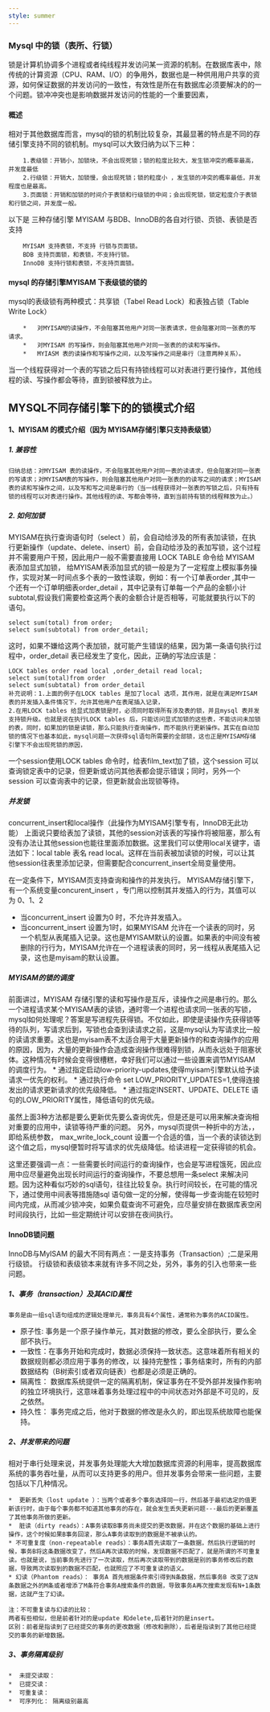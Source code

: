 ```yaml
---
style: summer
---
```

### Mysql 中的锁（表所、行锁）
锁是计算机协调多个进程或者纯线程并发访问某一资源的机制。在数据库表中，除 传统的计算资源（CPU、RAM、I/O）的争用外，数据也是一种供用用户共享的资源，如何保证数据的并发访问的一致性，有效性是所在有数据库必须要解决的的一个问题。锁冲冲突也是影响数据并发访问的性能的一个重要因素，

#### 概述
相对于其他数据库而言，mysql的锁的机制比较复杂，其最显著的特点是不同的存储引擎支持不同的锁机制。mysql可以大致归纳为以下三种：

		1.表级锁：开销小，加锁块，不会出现死锁；锁的粒度比较大，发生锁冲突的概率最高，并发度最低
		2.行级锁：开销大，加锁慢，会出现死锁；锁的粒度小 ，发生锁的冲突的概率最低，并发程度也是最高。
		3.页面锁：开销和加锁的时间介于表锁和行级锁的中间；会出现死锁，锁定粒度介于表锁和行锁之间，并发度一般。

以下是 三种存储引擎 MYISAM 与BDB、InnoDB的各自对行锁、页锁、表锁是否支持

		MYISAM 支持表锁，不支持 行锁与页面锁。
		BDB 支持页面锁，和表锁，不支持行锁。
		InnoDB 支持行锁和表锁，不支持页面锁。 

#### mysql 的存储引擎MYISAM 下表级锁的锁的
mysql的表级锁有两种模式：共享锁（Tabel Read Lock）和表独占锁（Table Write Lock）

		*	对MYISAM的读操作，不会阻塞其他用户对同一张表请求，但会阻塞对同一张表的写请求。
		*	对MYISAM 的写操作，则会阻塞其他用户对同一张表的的读和写操作。
		*	MYIASM 表的读操作和写操作之间，以及写操作之间是串行（注意两种关系）。

当一个线程获得对一个表的写锁之后只有持锁线程可以对表进行更行操作，其他线程的读、写操作都会等待，直到锁被释放为止。

## MYSQL不同存储引擎下的的锁模式介绍

####  1、MYISAM 的模式介绍（因为 MYISAM存储引擎只支持表级锁）
#####  1. 兼容性
	归纳总结：对MYISAM 表的读操作，不会阻塞其他用户对同一表的读请求，但会阻塞对同一张表的写请求；对MYISAM表的写操作，则会阻塞其他用户对同一张表的的读写之间的请求；MYISAM表的读和写操作之间，以及写和写之间是串行的（当一线程获得对一张表的写锁之后，只有持有锁的线程可以对表进行操作。其他线程的读、写都会等待，直到当前持有锁的线程释放为止。）

#####  2. 如何加锁
MYISAM在执行查询语句时（select ）前，会自动给涉及的所有表加读锁，在执行更新操作（update、delete、insert）前，会自动给涉及的表加写锁，这个过程并不需要用户干预，因此用户一般不需要直接用 LOCK TABLE 命令给 MYISAM 表添加显式加锁，
给MYISAM表添加显式的锁一般是为了一定程度上模拟事务操作，实现对某一时间点多个表的一致性读取，例如：有一个订单表order ,其中一个还有一个订单明细表order_detail ，其中记录有订单每一个产品的金额小计subtotal,假设我们需要检查这两个表的金额合计是否相等，可能就要执行以下的语句。

	select sum(total) from order;
	select sum(subtotal) from order_detail;

这时，如果不嫌给这两个表加锁，就可能产生错误的结果，因为第一条语句执行过程中，order_detail 表已经发生了变化，因此，正确的写法应该是：

	LOCK tables order read local ,order_detail read local;
	select sum(total)from order
	select sum(subtatal) from order_detail
	补充说明：1.上面的例子在LOCK tables 是加了local 选项，其作用，就是在满足MYISAM表的并发插入条件情况下，允许其他用户在表尾插入记录，
	2.在用LOCK tables 给显式加表锁是时，必须同时取得所有涉及表的锁，并且mysql 表并发支持锁升级。也就是说在执行LOCK tables 后，只能访问显式加锁的这些表，不能访问未加锁的表，同时，如果加的锁是读锁，那么只能执行查询操作，而不能执行更新操作。其实在自动加锁的情况下也基本如此，mysql问题一次获得sql语句所需要的全部锁，这也正是MYISAM存储引擎下不会出现死锁的原因，

一个session使用LOCK tables 命令时，给表film_text加了锁，这个session 可以查询锁定表中的记录，但更新或访问其他表都会提示错误；同时，另外一个session 可以查询表中的记录，但更新就会出现锁等待。

##### 并发锁
concurrent_insert和local操作（此操作为MYISAM引擎专有，InnoDB无此功能）
上面说只要给表加了读锁，其他的session对该表的写操作将被阻塞，那么有没有办法让其他session也能往里面添加数据。这里我们可以使用local关键字，语法如下：local table 表名 read local。这样在当前表被加读锁的时候，可以让其他session往表里添加记录，但需要配合concurrent_insert全局变量使用。

在一定条件下，MYISAM页支持查询和操作的并发执行。
MYISAM存储引擎下，有一个系统变量concurent_insert ，专门用以控制其并发插入的行为，其值可以为 0、1、2
*  当concurrent_insert 设置为0 时，不允许并发插入。
*  当concurrent_insert 设置为1时，如果MYISAM 允许在一个读表的同时，另一个机型从表尾插入记录。这也是MYISAM默认的设置。如果表的中间没有被删除的行行为，MYISAM允许在一个进程读表的同时，另一线程从表尾插入记录，这也是myisam的默认设置。

#####  MYISAM的锁的调度
前面讲过，MYISAM 存储引擎的读和写操作是互斥，读操作之间是串行的。那么一个进程请求某个MYISAM表的读锁，通时零一个进程也请求同一张表的写锁，mysql如何处理呢？答案是写进程先获得锁。不仅如此，即使是读操作先获得锁等待的队列，写请求后到，写锁也会查到读请求之前，这是mysql认为写请求比一般的读请求重要。这也是myisam表不太适合用于大量更新操作的和查询操作的应用的原因，因为，大量的更新操作会造成查询操作很难得到锁，从而永远处于阻塞状体。这种情况有时候会变得很槽糕，幸好我们可以通过一些设置来调节MYISAM的调度行为。
		*  通过指定启动low-priority-updates,使得myisam引擎默认给予读请求一优先的权利。
		*  通过执行命令 set LOW_PRIORITY_UPDATES=1,使得连接发出的请求更新请求的优先级降低。
		* 通过指定INSERT、UPDATE、DELETE 语句的LOW_PRIORITY属性，降低语句的优先级。

虽然上面3种方法都是要么更新优先要么查询优先，但是还是可以用来解决查询相对重要的应用中，读锁等待严重的问题。
另外，mysql页提供一种折中的方法，，即给系统参数， max_write_lock_count 设置一个合适的值，当一个表的读锁达到这个值之后，mysql便暂时将写请求的优先级降低。给读进程一定获得锁的机会。

这里还要强调一点：一些需要长时间运行的查询操作，也会是写进程饿死，因此应用中应尽量避免出现长时间运行的查询操作，不要总想用一条select 来解决问题。因为这种看似巧妙的sql语句，往往比较复杂。执行时间较长，在可能的情况下，通过使用中间表等措施随sql 语句做一定的分解，使得每一步查询能在较短时间内完成，从而减少锁冲突，如果负载查询不可避免，应尽量安排在数据库表空闲时间段执行，比如一些定期统计可以安排在夜间执行。


#### InnoDB锁问题
InnoDB与MyISAM 的最大不同有两点：一是支持事务（Transaction）;二是采用行级锁。
行级锁和表级锁本来就有许多不同之处，另外，事务的引入也带来一些问题。

#####  1、事务（transaction）及其ACID属性
	事务是由一组sql语句组成的逻辑处理单元，事务具有4个属性，通常称为事务的ACID属性。
*  原子性: 事务是一个原子操作单元，其对数据的修改，要么全部执行，要么全部不执行。
*  一致性：在事务开始和完成时，数据必须保持一致状态。这意味着所有相关的数据规则都必须应用于事务的修改，以 操持完整性；事务结束时，所有的内部数据结构（B树索引或者双向链表）也都是必须是正确的。
*  隔离性： 数据库系统提供一定的隔离机制，保证事务在不受外部并发操作影响的独立环境执行，这意味着事务处理过程中的中间状态对外部是不可见的，反之依然。
*  持久性： 事务完成之后，他对于数据的修改是永久的，即出现系统故障也能保持。

#####  2、并发带来的问题
相对于串行处理来说，并发事务处理能大大增加数据库资源的利用率，提高数据库系统的事务吞吐量，从而可以支持更多的用户。但并发事务会带来一些问题，主要包括以下几种情况。

	*  更新丢失（lost update ）：当两个或者多个事务选择同一行，然后基于最初选定的值更新该行时，由于每个事务都不知道其他事务的存在，就会发生丢失更新问题---最后的更新覆盖了其他事务所做的更新。
	*  脏读（dirty reads）：A事务读取B事务尚未提交的更改数据，并在这个数据的基础上进行操作，这个时候如果B事务回滚，那么A事务读取到的数据是不被承认的。
	* 不可重复度（non-repeatable reads）：事务A首先读取了一条数据，然后执行逻辑的时候，事务B将这条数据改变了，然后A再次读取的时候，发现数据不匹配了，就是所谓的不可重复读。也就是说，当前事务先进行了一次读取，然后再次读取带到的数据是别的事务修改后的数据，导致两次读取到的数据不匹配，也就照应了不可重复读的语义。
	* 幻读（Phantom reads）： 事务A 首先根据条件索引得到N条数据，然后事务B 改变了这N条数据之外的M条或者增添了M条符合事务A搜索条件的数据，导致事务A再次搜索发现有N+1条数据，这就产生了幻读。

	注：不可重复读与幻读的比较：
	两者有些相似，但是前者针对的是update 和delete,后者针对的是insert。
	区别：前者是指读到了已经提交的事务的更改数据（修改和删除），后者是指读到了其他已经提交的事务的新增数据。


#####  3、事务隔离级别 
    
    *  未提交读取：
    *  已提交读：
    *  可重复读：
    *  可序列化： 隔离级别最高
